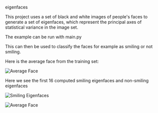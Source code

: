 eigenfaces

This project uses a set of black and white images of people's faces to generate a set of eigenfaces, which represent the principal axes of statistical variance in the image set.

The example can be run with main.py

This can then be used to classify the faces for example as smiling or not smiling.

Here is the average face from the training set:

![Average Face](https://raw.githubusercontent.com/dlwalter/face/master/figures/avg_face.png)

Here we see the first 16 computed smiling eigenfaces and non-smiling eigenfaces

![Smiling Eigenfaces](https://raw.githubusercontent.com/dlwalter/face/master/figures/smiling_ef.png)

![Average Face](https://raw.githubusercontent.com/dlwalter/face/master/figures/nonsmiling_ef.png)
